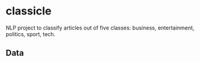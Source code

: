 # classicle
NLP project to classify articles out of five classes: business, entertainment, politics, sport, tech.

## Data
